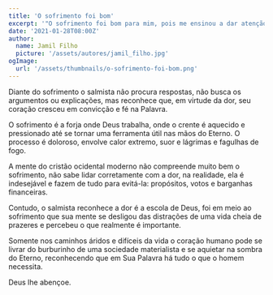 ```yaml
---
title: 'O sofrimento foi bom'
excerpt: '"O sofrimento foi bom para mim, pois me ensinou a dar atenção a teus decretos." (Salmo 119.71)'
date: '2021-01-28T08:00Z'
author:
  name: Jamil Filho
  picture: '/assets/autores/jamil_filho.jpg'
ogImage:
  url: '/assets/thumbnails/o-sofrimento-foi-bom.png'
---
```


Diante do sofrimento o salmista não procura respostas, não busca os argumentos ou explicações, mas reconhece que, em virtude da dor, seu coração cresceu em convicção e fé na Palavra.

O sofrimento é a forja onde Deus trabalha, onde o crente é aquecido e pressionado até se tornar uma ferramenta útil nas mãos do Eterno. O processo é doloroso, envolve calor extremo, suor e lágrimas e fagulhas de fogo.

A mente do cristão ocidental moderno não compreende muito bem o sofrimento, não sabe lidar corretamente com a dor, na realidade, ela é indesejável e fazem de tudo para evitá-la: propósitos, votos e barganhas financeiras.

Contudo, o salmista reconhece a dor é a escola de Deus, foi em meio ao sofrimento que sua mente se desligou das distrações de uma vida cheia de prazeres e percebeu o que realmente é importante.

Somente nos caminhos áridos e difíceis da vida o coração humano pode se livrar do burburinho de uma sociedade materialista e se aquietar na sombra do Eterno, reconhecendo que em Sua Palavra há tudo o que o homem necessita.

Deus lhe abençoe.